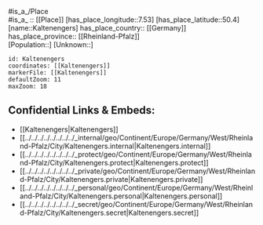 ﻿---
location: [50.4,7.53] 
mapzoom: [7,12] 
mapmarker: city 
type: City
tags:
- geo/City


SpocWebEntityId: 31274
isDeleted: false
confidential: public

---
#is_a_/Place  
#is_a_ :: [[Place]] 
[has_place_longitude::7.53] 
[has_place_latitude::50.4] 
[name::Kaltenengers] 
has_place_country:: [[Germany]]  
has_place_province:: [[Rheinland-Pfalz]]  
[Population::] 
[Unknown::] 


```leaflet
id: Kaltenengers
coordinates: [[Kaltenengers]] 
markerFile: [[Kaltenengers]] 
defaultZoom: 11 
maxZoom: 18
```


## Confidential Links & Embeds: 
- [[Kaltenengers|Kaltenengers]]  
- [[../../../../../../../../_internal/geo/Continent/Europe/Germany/West/Rheinland-Pfalz/City/Kaltenengers.internal|Kaltenengers.internal]] 
- [[../../../../../../../../_protect/geo/Continent/Europe/Germany/West/Rheinland-Pfalz/City/Kaltenengers.protect|Kaltenengers.protect]] 
- [[../../../../../../../../_private/geo/Continent/Europe/Germany/West/Rheinland-Pfalz/City/Kaltenengers.private|Kaltenengers.private]] 
- [[../../../../../../../../_personal/geo/Continent/Europe/Germany/West/Rheinland-Pfalz/City/Kaltenengers.personal|Kaltenengers.personal]] 
- [[../../../../../../../../_secret/geo/Continent/Europe/Germany/West/Rheinland-Pfalz/City/Kaltenengers.secret|Kaltenengers.secret]] 

